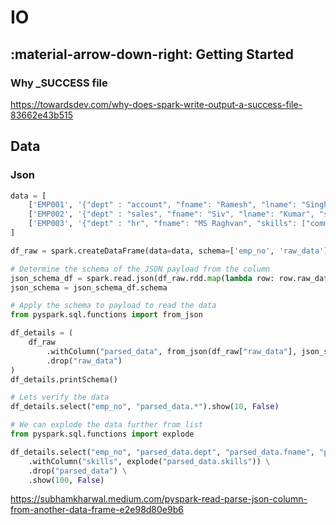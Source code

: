# IO

## :material-arrow-down-right: Getting Started

### Why _SUCCESS file

https://towardsdev.com/why-does-spark-write-output-a-success-file-83662e43b515

## Data

### Json

```python
data = [
    ['EMP001', '{"dept" : "account", "fname": "Ramesh", "lname": "Singh", "skills": ["excel", "tally", "word"]}'],
    ['EMP002', '{"dept" : "sales", "fname": "Siv", "lname": "Kumar", "skills": ["biking", "sales"]}'],
    ['EMP003', '{"dept" : "hr", "fname": "MS Raghvan", "skills": ["communication", "soft-skills"]}']
]

df_raw = spark.createDataFrame(data=data, schema=['emp_no', 'raw_data'])
```

```python
# Determine the schema of the JSON payload from the column
json_schema_df = spark.read.json(df_raw.rdd.map(lambda row: row.raw_data))
json_schema = json_schema_df.schema
```

```python
# Apply the schema to payload to read the data
from pyspark.sql.functions import from_json

df_details = (
    df_raw
        .withColumn("parsed_data", from_json(df_raw["raw_data"], json_schema))
        .drop("raw_data")
)
df_details.printSchema()
```

```python
# Lets verify the data
df_details.select("emp_no", "parsed_data.*").show(10, False)
```

```python
# We can explode the data further from list
from pyspark.sql.functions import explode

df_details.select("emp_no", "parsed_data.dept", "parsed_data.fname", "parsed_data.lname", "parsed_data") \
    .withColumn("skills", explode("parsed_data.skills")) \
    .drop("parsed_data") \
    .show(100, False)
```

https://subhamkharwal.medium.com/pyspark-read-parse-json-column-from-another-data-frame-e2e98d80e9b6
